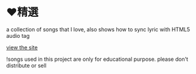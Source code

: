 :heart:精選
========

a collection of songs that I love, also shows how to sync lyric with HTML5 audio tag

[view the site](http://wayou.github.io/selected)

!songs used in this project are only for educational purpose. please don't distribute or sell
